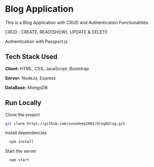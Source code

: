 #  Blog Application

This is a Blog Application with CRUD and Authentication Functionalities.

CRUD : CREATE, READ(SHOW), UPDATE & DELETE

Authentication with Passport.js




## Tech Stack Used

**Client:** HTML, CSS, JavaScript, Bootstrap

**Server:** NodeJs, Express

**DataBase:** MongoDB


  
## Run Locally

Clone the project

```bash
git clone https://github.com/suvadeep2001/blogOblog.git
```

Install dependencies

```bash
  npm install
```

Start the server

```bash
  npm start
```
  
